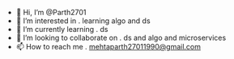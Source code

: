 - 👋 Hi, I’m @Parth2701
- 👀 I’m interested in . learning algo and ds
- 🌱 I’m currently learning . ds
- 💞️ I’m looking to collaborate on . ds and algo and microservices
- 📫 How to reach me . mehtaparth27011990@gmail.com

<!---
Parth2701/Parth2701 is a ✨ special ✨ repository because its `README.md` (this file) appears on your GitHub profile.
You can click the Preview link to take a look at your changes.
--->
